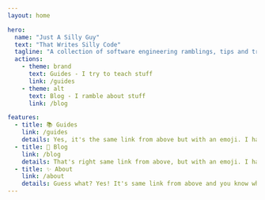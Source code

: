 ```yaml
---
layout: home

hero:
  name: "Just A Silly Guy"
  text: "That Writes Silly Code"
  tagline: "A collection of software engineering ramblings, tips and tricks, and other nonsense."
  actions:
    - theme: brand
      text: Guides - I try to teach stuff
      link: /guides
    - theme: alt
      text: Blog - I ramble about stuff
      link: /blog

features:
  - title: 📚 Guides
    link: /guides
    details: Yes, it's the same link from above but with an emoji. I haven't even translated any guides yet, but I really want you to read them when I do
  - title: 💬 Blog
    link: /blog
    details: That's right same link from above, but with an emoji. I haven't written any posts yet, but I want you to read them when I do
  - title: ✨ About
    link: /about
    details: Guess what? Yes! It's same link from above and you know what else? OwO With an Emoji! Go read it, it's about me, the guy who writes this site
---
```

